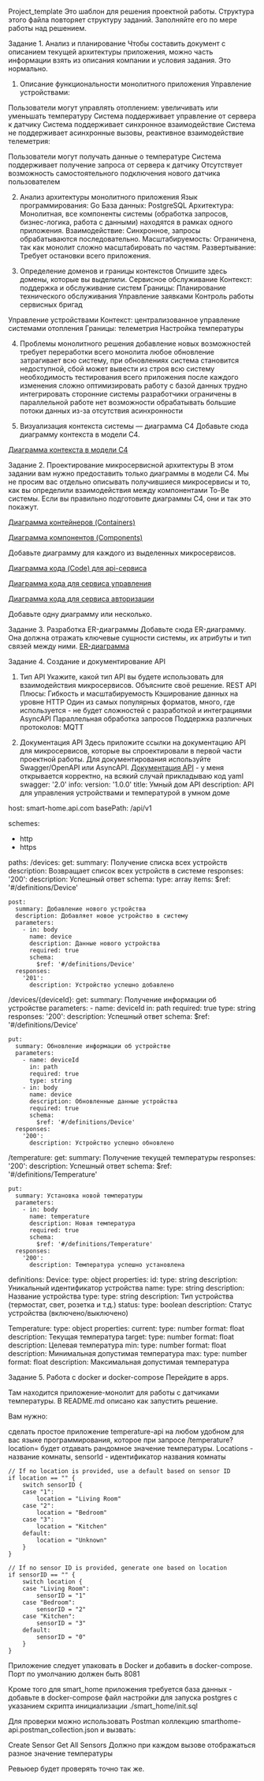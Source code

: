 Project_template
Это шаблон для решения проектной работы. Структура этого файла повторяет структуру заданий. Заполняйте его по мере работы над решением.

Задание 1. Анализ и планирование
Чтобы составить документ с описанием текущей архитектуры приложения, можно часть информации взять из описания компании и условия задания. Это нормально.

1. Описание функциональности монолитного приложения
Управление устройствами:

Пользователи могут управлять отоплением: увеличивать или уменьшать температуру
Система поддерживает управление от сервера к датчику
Система поддерживает синхронное взаимодействие
Система не поддерживает асинхронные вызовы, реактивное взаимодействие
телеметрия:

Пользователи могут получать данные о температуре
Система поддерживает получение запроса от сервера к датчику
Отсутствует возможность самостоятельного подключения нового датчика пользователем

2. Анализ архитектуры монолитного приложения
Язык программирования: Go
База данных: PostgreSQL
Архитектура: Монолитная, все компоненты системы (обработка запросов, бизнес-логика, работа с данными) находятся в рамках одного приложения.
Взаимодействие: Синхронное, запросы обрабатываются последовательно.
Масштабируемость: Ограничена, так как монолит сложно масштабировать по частям.
Развертывание: Требует остановки всего приложения.

3. Определение доменов и границы контекстов
Опишите здесь домены, которые вы выделили.
Сервисное обслуживание 
Контекст: поддержка и обслуживание систем
Границы:
Планирование технического обслуживания
Управление заявками
Контроль работы сервисных бригад

Управление устройствами 
Контекст: централизованное управление системами отопления
Границы:
телеметрия
Настройка температуры


4. Проблемы монолитного решения
добавление новых возможностей требует переработки всего монолита
любое обновление затрагивает всю систему, при обновлениях система становится недоступной, сбой может вывести из строя всю систему
необходимость тестирования всего приложения после каждого изменения
сложно оптимизировать работу с базой данных
трудно интегрировать сторонние системы
разработчики ограничены в параллельной работе
нет возможности обрабатывать большие потоки данных из-за отсутствия асинхронности

5. Визуализация контекста системы — диаграмма С4
Добавьте сюда диаграмму контекста в модели C4.

[Диаграмма контекста в модели C4]([URL](https://editor.plantuml.com/uml/bLExJkD05Etp5KCQWWHnGqM5XEXO2IsYHiOP4Kks4td6MkX24EoY891ew1Oj_428Oc78wnVk_D6UEuwJ2491utdSEOyvSxsjj1lh90nAAtxa1KbDYhhMJRNbEB7xgthYwtfod2WPUur8oqXNlKReD0CtOio6qhN0FtPsDZVsUUlmnvuJkahB65j7EumurTKcivTM1TtJY5Bp1z-CKc7EpOMvncACMPkoqhwCLIEgU8dIZL36ww9CZpIcWRcXLumzwk9OokiorvvfObhKnVx0t86tBIWJz8wJ8zD61KZAJCjSs9g53cc2HOk9e8sIe9wWFeuEAIsl5GvKKtg-6_XAiyu_2xg2vwvbX5chVsywgB3AgD3dPHyM1kRM_8PUVb5ilk2IxAIVtuCBvWvc4KBEQCsnXOCpn1TMb1rOvWcb2HWxz3QrMivTpN5TBY040OLP9haygtnCXGykIwCpap_QFTMLkdIr7vqSp9nya1nZEcPhXT8Nhx9C2y0tg75JF4w9tjbdtsOpCXrpMVefWuLUc0VoBGKcMNpEEStVQV-bzauBJRJq4GkgAVnJDWymnBRGom88n9EXQOSMNlJ1bw5lowY6V-G_))

Задание 2. Проектирование микросервисной архитектуры
В этом задании вам нужно предоставить только диаграммы в модели C4. Мы не просим вас отдельно описывать получившиеся микросервисы и то, как вы определили взаимодействия между компонентами To-Be системы. Если вы правильно подготовите диаграммы C4, они и так это покажут.

[Диаграмма контейнеров (Containers)](dLPDRzj64BthLsnrgGFO9b3ar5CSzmCjujQ9qtD0IbkRBKKgv3A1KHHmxBXfeI96WW89YY96KVGkEr9Couhy5tR_KT-CI8aILqPgmv2ut9qtRpxUh6uboerLsWfg7pNbztuenVhDzIXKBXvZiQDKE_dKSMBtyUgshtPIBqratC2-3DLg8sevxS0DoNmbKSt0zvprcokRzEgxZJjEoqsKZF7gmGHnjSsk_B0Hf4sPna7PNQtsiT0lzNlTDx_YCzDzOPwO0_CR5YCyxUkijYdZ90gN6ccYefQCbqLT7-kHlZ2_wpDyd-ekZlLfNQUzFtJ6Xbtztlm2n16W02RCWRuqUtXzYgD7SBYFLtGIBqVwd6s0fOSwgz-eJHWkDUKZlo49-P_AwH5v_3AgBzWbdqDohjzYeNju6Eekq2dgFuaPCp_d-FTC1x7dvFjwQ3grhLrai_NWTfI6JJVUNKfupGc0eqnV0E8TpdBYwZV4JpM1lodrnz9RQxVf_4kSEbdX1CoROVkUT1kAWtWzfWGoJucOUJAJjh6DEK84iuxSjW_hjSsl2EIRg2bNVqWOxuq-OUCJAfBfS88fywXSbt6fo9qANYlo_43ctFy2tHEYZO9JBljYKHnV1Ab2-zKhLl1yBh2uJd2VUKjDLxcUct0JlC1faATgTgcpJCSSaiFDA57RiTowUuVT_ykm1BW_TlmKeUvH-QafpND13N49ZZqz0CVdvXdxPpXhNvh3PG1X4-T7Z9VfjpYuboCUWSPy6acrSHHioRXeuRyfVC1bYuAVzlE7bKx0hZkEv09idXNbSF1nXd1fsI-KJNqzO7Kl3aIVLxihLJiBOY3sW1rnFvpb21dn_tODLfzS7Od5c2gJ2RpfGxDPNeR9pgLjxb0lLJlueLAtu-X7dbSRT-_V5_e55tH0x8dMvut0RoTIR4J9mzHNwkgiOpACgAEHkxnKw23h21FuP_xl41KA8Dgf5_Z9ZfEaNjA8VKzMo2ePo9PKyUwYJYdY718NJXVd-6ltaUjijMC_tAwFRLXp700dE1FCsPhyYNvuvbi2MHRciAoYgVC1Z-YVQOeUKnOuhTcC96ltP52wCgQJy3KoEIaZ991pkQ24zknN1qzlcrgkka38V-5rF1u_V1YIRMa4NiUSRSfpwzMiQWU2S63Qdvra9Ulgz7XbKNv5vcM8EUNQxAqQp37c6So8Ih-1tVoDpZDboF7qw3wrraVGc6A9d0cIPf7n4derzkF9X2i4IOq2y8DnCAUe2FTLaGbgg18RYnERx8vpPZshJ6mw7EDMiSh5Xp0BBHM9cb4Jpxmye5m36Ktg1NMm4I_LbeeweCpWExz-QToNF5eAOydFz9TN9IlpPVuVsdJcBwknykSbK3YVxRbv8jVeWjej6JRf9_5)


[Диаграмма компонентов (Components)](https://editor.plantuml.com/uml/fLTDRzj64BqBq7zWTQa3r1PGvDHJ705DKwIjQZleCQ2aZQsM8WLo6SCe0iYAawPm0wT1Ja4GDmqAz5OvCHjQjkI_iFkF-cQNf2c6Axc80KicT-RDnzjzixuMSDldOS-fLZxfiBjTbrcDgmslr_TSvd9hY_D-y4MzxjlRAvjTlXMsme3vRS_bM5rfUxrwtx5TybyEUCVfjkgDgyjDUdNxcrlrdXrmvkFLdGnnfQzZTTss4tPOw3lvUDLAjVAf9Pw9YOZaOtp68hBahdmWVyN357yDHLojD9aVUEvIEmoursF-PrPD78gfE9M_YVVuVYj6i8lekKPhpqMiF4TY8Xy1SWeie5doWJYN0xn-2zC3H1pY5LdYvLISA1zWYJCHrwuagRt0ofauLnWHy8Potu9H98wM5LWiJh7sBwqXwa6rihw37lJkNFT2jsFxEqk1UbOf5yr5LBjY_LojMFXfeCKssF2NjbbhjTydXsU6CF33yXgps_m2G8CaVIMGspVdz4dkYZ60JYnyJEYb7CWzBA496RO5avBYZwbvCxrCYwUcbQQo6l8jIkOfsZtKIB3VG-mnKdgaV6dzJH5JxGOajujF6ANCb0VfTu6nshn9UP-IByMfwKQ-1seCzodIZpAgDRuECI1MrKOuIqFSrrz5WdfUg-kmXAENS3WYUj1Zx340clZwqWavJeU9COtwCQGb0IpvH8nL6oT4LsofGeyf6IAml7z9JH_3qn39ZjNZoCnJsZiJLLzjR3GjnHP5807ONy26dMAH-xTUXwty69Xw3DiRDcVRzauIFddIcqG-LDi3-TF-HZdo5wgxl110hNaXrsBq4Yu3-HY_rBUOyizrwvKuKjqw0kAG46SA98gD8QXCttCS7OQqQ9AerIcr7W7tLOZVLL0IqTrbjVFUQSwCmElClzTjC_9zdMp-M3Nx4iS5xqQag78_pxE1dexDxPOTC9tbY91p0F8X1Mnw0T_qsVhtjqp4THXbks6t70NqvaFHLed_fRUzEdqnHaXKek_bBS64kzlTp0BeJjF6VmU4WQOJjPO7KLic3HE9SNa86gHPWD8JRWvmNceEPXPqlwttJpdRvHeEenlUV1uQt7UCCc0Qg8QJe4SCbNiyZvbv8HN61smbquAS_iX2ZjJ-pTDrGccOzOhTm-VrC22Olqbs5GHfFZOl7VKJGs45emKQ1jqrS4IrAYqQNEYABkixKklFZLA7nORdAxn_n37LkX3BMYmTtFk9kRbK_qn5Fv6ECdw-_c73V29oMFFEH952BPvxQl0U56JeVd9rErJsb5yy8pdLoXfpSfV9xAxq2kR52s9-W-fPDEkS7zkNyzS8wOLbPYGPfX_PvmRdPLoqKs62pEh-l9cHE6VM1Vrzhg_cf1yeS6OWb7aNnFL_Ui_evW9VK-QfVBp8as7Ggh8SygVfK3deow8wwHSNdsIKQ_zyvBoClBuG1dMFBXjGAduMitZeBdlzgbQkCRUZ_l_w3m00)

Добавьте диаграмму для каждого из выделенных микросервисов.

[Диаграмма кода (Code) для api-сервиса](https://editor.plantuml.com/uml/bLHBRi8m5DnRyXsyJ5N20LWWK5krQsWFy6GUmS8undOegENkjUCWujHKr8j4UZEUURzaPXqOr-ma9NOhb0O3EwQ1Rw72fJj9P0Qv0rL9f8II3c6WnIiu_8GJ-wA4-SCbMClcMZpLofbQIZGNA9n7jW6rahZ0VOFM5GRt8ozj7_gK0qYnyh8zKeUVuoi-XN9eri2HTSItLZhh5pG2PS90dQvYvq4nYxfnLu5OInkplforg59ftiOQWv5IWDOJzdBKlXwRIpZgFUD1SEoSyEXGhUmT5NJNydtBs7nODFysQI_Tj1XsQuacv9IsA-OvWA97XIwYXLXDc7L6g2ePVAF3s7znHio7OJ2wNBstN0Fsj-U0SPVZl76Rh2Du09KJt0iNhjwYoZfpWvxm7l2YyVwvtKm_fBBydWwcI4cod-FnD5cm37nT34gINIpBQJezIdfB5D1UZzlKBjK7sLutA9dvVMj_9Zy0)

[Диаграмма кода для сервиса управления](https://editor.plantuml.com/uml/fPBFQiCm3CRlWRo3ZnbRNo27KRgDdGg5i0TG73KrTUGWou4o-kxBlz8uwqxpmGPzFycVP6-z04jeR9huiw4M61hLWZv3ZOLSB2f6BK2rnJH9arbHsf6mimLoPpIgxpHH_T8Ml5VlECJsG3t8DsbOp-eJPL8B0Ga-CrMklB2X-cc9VRKL24xacwEZgHVaot1v7yhL4fZphzEnj3FfVzdvLJuoKa3tVmCV7P8Ss6dqtgqSpE4HoN3ORrN7qBteTJdz4Tm57yzztnVgrHsxyxhHGoYjyQTCN6lqlOzcoiWLq2NkEvHUiobndN42gYnohew1zCfT_EwRpMliA4tYbtW0h2RrWDWYLUDd_G40)

[Диаграмма кода для сервиса авторизации](https://editor.plantuml.com/uml/XL71IWCn4Bq7yWyvhaWl7dkGLb2f5yLMFG_9k0sRJPQPR258_zsaMs4R5EVmSdYFUVDULXo1ujWxARYpVW22NWsWEsXn6vD3HQWZ-DQX55AS6GLZt6-H3bQZ-f92vT4EcDNpEZCtBnGErY3zS6MkrOPvnBNMoBmB7VfcPAIbUijuDTUzWxC68awYM72fE9BrxLbtd9wvSTdoYaDW6mEbI-C7wqtXxzB6DDPKoshDVG_MDLZmVzlJZLKJqy97z4WvnTF7hXaWkG3P67owZ8faFrEH_17pM5glIbqiRgkulqhcfqcnGczEt_mD)

Добавьте одну диаграмму или несколько.

Задание 3. Разработка ER-диаграммы
Добавьте сюда ER-диаграмму. Она должна отражать ключевые сущности системы, их атрибуты и тип связей между ними.
[ER-диаграмма](https://editor.plantuml.com/uml/hPH1RzCm68RlaV8Vh9usf4bbKZdqD8c1XE2013rDg3B9HsgQsC5sEgeDgUiGbqtQZSCka-0Fb8s9ZjBz1liVyTdDjcQK2g7baiJVw-Xvtxp9Xj9KwY9Bmq1r6S-ff1b96GVTpu48gJjYVfBJg4iJUA7xAH09aQOyII4CmW2uPhfFQkR4N9g9FJG_y7ngHdPepjrzZL15MWeasGa3WiSz5fCcQRMUR9AjvqzVpHOXeop5vHwLKOVAbVL6OvLi5PozAw2Kv5IfRI7ZTeUgJaNwO7McY2HG3N6RQXp7UAbP1hDHaSUBHXyg3hxQFJkq0-I_S5VeujBJRqAFHR2KdzCCvfZkr-ibau_pPj2uMiVuTQ7cRTJloCKnya_jHpCsPtOVtOpi9pEsHzx9Gy7ViAIGL3F1bngAlUVstEZnrKY1remd3lwj4lprRBK7Khc7DWdZ6XAGIzrKaRyWya-iozH3lXHTM0vNO9qMecc_jLgZic3lSoP1BKhrdn0_-oodPcGcnEuXxpTxW1KPcmlF_AY7ocSY-TzCmUrl_wqi24MhQJj4h52M_udilxNTtRKriLD6sKJ-iVc50P_ROQsgABlj9ATcWlQ-NylAKIciLkVs8wlQwpISxCozM9GDi8K3krzk28CDu37-Vtu3)

Задание 4. Создание и документирование API
1. Тип API
Укажите, какой тип API вы будете использовать для взаимодействия микросервисов. Объясните своё решение.
REST API 
Плюсы:
Гибкость и масштабируемость
Кэширование данных на уровне HTTP
Один из самых популярных форматов, много, где используется - не будет сложностей с разработкой и интеграциями
AsyncAPI
Параллельная обработка запросов
Поддержка различных протоколов: MQTT

3. Документация API
Здесь приложите ссылки на документацию API для микросервисов, которые вы спроектировали в первой части проектной работы. Для документирования используйте Swagger/OpenAPI или AsyncAPI.
[Документация API](https://editor.swagger.io/?_gl=1*9414n*_gcl_au*MjEzNzYyNDgwMy4xNzU0NDEzODgy) - у меня открывается корректно, на всякий случай прикладываю код yaml
swagger: '2.0'
info:
  version: '1.0.0'
  title: Умный дом API
  description: API для управления устройствами и температурой в умном доме

host: smart-home.api.com
basePath: /api/v1

schemes:
  - http
  - https

paths:
  /devices:
    get:
      summary: Получение списка всех устройств
      description: Возвращает список всех устройств в системе
      responses:
        '200':
          description: Успешный ответ
          schema:
            type: array
            items:
              $ref: '#/definitions/Device'

    post:
      summary: Добавление нового устройства
      description: Добавляет новое устройство в систему
      parameters:
        - in: body
          name: device
          description: Данные нового устройства
          required: true
          schema:
            $ref: '#/definitions/Device'
      responses:
        '201':
          description: Устройство успешно добавлено

  /devices/{deviceId}:
    get:
      summary: Получение информации об устройстве
      parameters:
        - name: deviceId
          in: path
          required: true
          type: string
      responses:
        '200':
          description: Успешный ответ
          schema:
            $ref: '#/definitions/Device'

    put:
      summary: Обновление информации об устройстве
      parameters:
        - name: deviceId
          in: path
          required: true
          type: string
        - in: body
          name: device
          description: Обновленные данные устройства
          required: true
          schema:
            $ref: '#/definitions/Device'
      responses:
        '200':
          description: Устройство успешно обновлено

  /temperature:
    get:
      summary: Получение текущей температуры
      responses:
        '200':
          description: Успешный ответ
          schema:
            $ref: '#/definitions/Temperature'

    put:
      summary: Установка новой температуры
      parameters:
        - in: body
          name: temperature
          description: Новая температура
          required: true
          schema:
            $ref: '#/definitions/Temperature'
      responses:
        '200':
          description: Температура успешно установлена

definitions:
  Device:
    type: object
    properties:
      id:
        type: string
        description: Уникальный идентификатор устройства
      name:
        type: string
        description: Название устройства
      type:
        type: string
        description: Тип устройства (термостат, свет, розетка и т.д.)
      status:
        type: boolean
        description: Статус устройства (включено/выключено)

  Temperature:
    type: object
    properties:
      current:
        type: number
        format: float
        description: Текущая температура
      target:
        type: number
        format: float
        description: Целевая температура
      min:
        type: number
        format: float
        description: Минимальная допустимая температура
      max:
        type: number
        format: float
        description: Максимальная допустимая температура


Задание 5. Работа с docker и docker-compose
Перейдите в apps.

Там находится приложение-монолит для работы с датчиками температуры. В README.md описано как запустить решение.

Вам нужно:

сделать простое приложение temperature-api на любом удобном для вас языке программирования, которое при запросе /temperature?location= будет отдавать рандомное значение температуры.
Locations - название комнаты, sensorId - идентификатор названия комнаты

	// If no location is provided, use a default based on sensor ID
	if location == "" {
		switch sensorID {
		case "1":
			location = "Living Room"
		case "2":
			location = "Bedroom"
		case "3":
			location = "Kitchen"
		default:
			location = "Unknown"
		}
	}

	// If no sensor ID is provided, generate one based on location
	if sensorID == "" {
		switch location {
		case "Living Room":
			sensorID = "1"
		case "Bedroom":
			sensorID = "2"
		case "Kitchen":
			sensorID = "3"
		default:
			sensorID = "0"
		}
	}
Приложение следует упаковать в Docker и добавить в docker-compose. Порт по умолчанию должен быть 8081

Кроме того для smart_home приложения требуется база данных - добавьте в docker-compose файл настройки для запуска postgres с указанием скрипта инициализации ./smart_home/init.sql

Для проверки можно использовать Postman коллекцию smarthome-api.postman_collection.json и вызвать:

Create Sensor
Get All Sensors
Должно при каждом вызове отображаться разное значение температуры

Ревьюер будет проверять точно так же.
